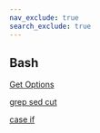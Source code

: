 ```yaml
---
nav_exclude: true
search_exclude: true
---
```


## Bash

[Get Options](bash_resources/opts.md)

[grep sed cut](bash_resources/grep-cut-sed.md)

[case if](bash_resources/case_if.md)